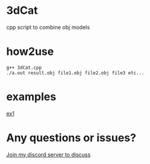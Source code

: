 # 3dCat
cpp script to combine obj models 
# how2use
```
g++ 3dCat.cpp
./a.out result.obj file1.obj file2.obj file3 etc... 
```
# examples
[ex1](https://github.com/SB-9838/3dCat/tree/main/examples) 
# Any questions or issues?
[Join my discord server to discuss](https://discord.gg/b2ejYcJjqA)
